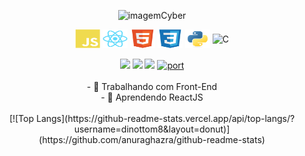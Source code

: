 <p align="center">
  <img width="600px" src="https://raw.githubusercontent.com/HyunCafe/HyunCafe/main/assests/loficity.gif" alt="imagemCyber"> 
</p>
 
<div style="display: inline_block" align="center">
  <img align="center" alt="Js" height="30" width="40" src="https://raw.githubusercontent.com/devicons/devicon/master/icons/javascript/javascript-plain.svg">
  <img align="center" alt="React" height="30" width="40" src="https://raw.githubusercontent.com/devicons/devicon/master/icons/react/react-original.svg">
  <img align="center" alt="HTML" height="30" width="40" src="https://raw.githubusercontent.com/devicons/devicon/master/icons/html5/html5-original.svg">
  <img align="center" alt="CSS" height="30" width="40" src="https://raw.githubusercontent.com/devicons/devicon/master/icons/css3/css3-original.svg">
  <img align="center" alt="Python" height="30" width="40" src="https://raw.githubusercontent.com/devicons/devicon/master/icons/python/python-original.svg">
  <img align="center" alt="C" height="30" width="25" src="https://upload.wikimedia.org/wikipedia/commons/1/19/C_Logo.png">
</div>

<br>

<div align="center"> 
  <a href="https://instagram.com/dinottom8" target="_blank"><img src="https://img.shields.io/badge/-Instagram-%23E4405F?style=for-the-badge&logo=instagram&logoColor=white" target="_blank"></a> 
  <a href="mailto:dinottom8@gmail.com"><img src="https://img.shields.io/badge/-Gmail-%23333?style=for-the-badge&logo=gmail&logoColor=white" target="_blank"></a>
  <a href="https://www.linkedin.com/in/mateus-dinotto-2380061a7/" target="_blank"><img src="https://img.shields.io/badge/-LinkedIn-%230077B5?style=for-the-badge&logo=linkedin&logoColor=white" target="_blank"></a>
  <a href="https://dinottom8.github.io/portfolio/" target="_blank"><img src="https://img.shields.io/badge/website-000000?style=for-the-badge&logo=About.me&logoColor=white" alt="port"></a>
</div>
 
<br>
<div align="center">
  - 🔭 Trabalhando com Front-End <br>
  - 🌱 Aprendendo ReactJS <br><br>
</div>

<div align="center">
  [![Top Langs](https://github-readme-stats.vercel.app/api/top-langs/?username=dinottom8&layout=donut)](https://github.com/anuraghazra/github-readme-stats)
</div>
